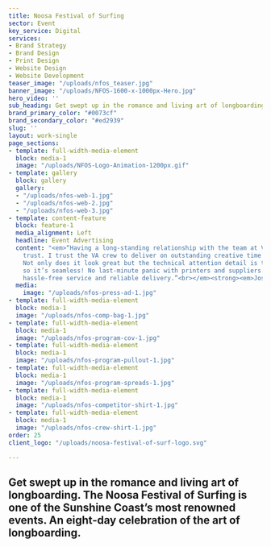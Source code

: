 ```yaml
---
title: Noosa Festival of Surfing
sector: Event
key_service: Digital
services:
- Brand Strategy
- Brand Design
- Print Design
- Website Design
- Website Development
teaser_image: "/uploads/nfos_teaser.jpg"
banner_image: "/uploads/NFOS-1600-x-1000px-Hero.jpg"
hero_video: ''
sub_heading: Get swept up in the romance and living art of longboarding.
brand_primary_color: "#0073cf"
brand_secondary_color: "#ed2939"
slug: ''
layout: work-single
page_sections:
- template: full-width-media-element
  block: media-1
  image: "/uploads/NFOS-Logo-Animation-1200px.gif"
- template: gallery
  block: gallery
  gallery:
  - "/uploads/nfos-web-1.jpg"
  - "/uploads/nfos-web-2.jpg"
  - "/uploads/nfos-web-3.jpg"
- template: content-feature
  block: feature-1
  media_alignment: Left
  headline: Event Advertising
  content: "<em>“Having a long-standing relationship with the team at VA has ensured
    trust. I trust the VA crew to deliver on outstanding creative time and time again.
    Not only does it look great but the technical attention detail is there as well,
    so it’s seamless! No last-minute panic with printers and suppliers. Great creative,
    hassle-free service and reliable delivery.”<br></em><strong><em>Josh Allen.</em></strong>"
  media:
    image: "/uploads/nfos-press-ad-1.jpg"
- template: full-width-media-element
  block: media-1
  image: "/uploads/nfos-comp-bag-1.jpg"
- template: full-width-media-element
  block: media-1
  image: "/uploads/nfos-program-cov-1.jpg"
- template: full-width-media-element
  block: media-1
  image: "/uploads/nfos-program-pullout-1.jpg"
- template: full-width-media-element
  block: media-1
  image: "/uploads/nfos-program-spreads-1.jpg"
- template: full-width-media-element
  block: media-1
  image: "/uploads/nfos-competitor-shirt-1.jpg"
- template: full-width-media-element
  block: media-1
  image: "/uploads/nfos-crew-shirt-1.jpg"
order: 25
client_logo: "/uploads/noosa-festival-of-surf-logo.svg"

---
```

## **Get swept up in the romance and living art of longboarding**. The Noosa Festival of Surfing is one of the Sunshine Coast’s most renowned events. An eight-day celebration of the art of longboarding.